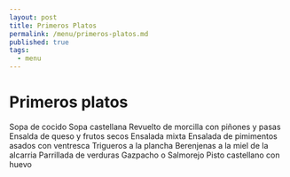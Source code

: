 ```yaml
---
layout: post
title: Primeros Platos
permalink: /menu/primeros-platos.md
published: true
tags:
  - menu
---
```


# Primeros platos

Sopa de cocido
Sopa castellana
Revuelto de morcilla con piñones y pasas
Ensalda de queso y frutos secos
Ensalada mixta
Ensalada de pimimentos asados con ventresca
Trigueros a la plancha
Berenjenas a la miel de la alcarria
Parrillada de verduras
Gazpacho o Salmorejo
Pisto castellano con huevo